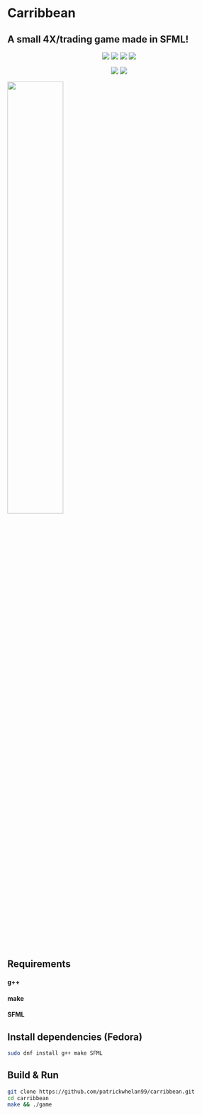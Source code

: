 # Carribbean
## A small 4X/trading game made in SFML! 


<p align='center'>
  <img src="https://img.shields.io/static/v1?label=Maintained&message=No&color=critical"/>
  <img src="https://img.shields.io/github/issues/patrickwhelan99/carribbean"/>
  <img src="https://img.shields.io/github/forks/patrickwhelan99/carribbean"/>
  <img src="https://img.shields.io/github/stars/patrickwhelan99/carribbean"/>
<p/>

<p align='center'>
  <img src="https://img.shields.io/github/license/patrickwhelan99/carribbean"/> 
  <img src="https://img.shields.io/static/v1?label=Made%20With&message=C%2B%2B&color=informational"/>
<p/>

<img src="https://github.com/patrickwhelan99/CircleThingy/blob/master/docs/media/example.png?raw=true" width="50%" height="50%" />

## Requirements
#### g++
#### make
#### SFML

## Install dependencies (Fedora)
```bash
sudo dnf install g++ make SFML
```

## Build & Run
```bash
git clone https://github.com/patrickwhelan99/carribbean.git
cd carribbean
make && ./game
```
